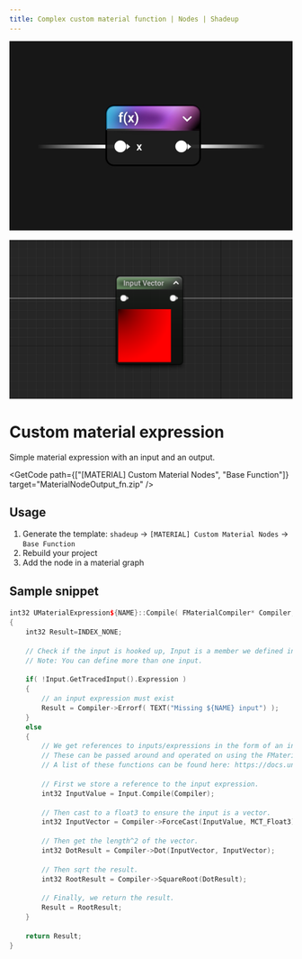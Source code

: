 ```yaml
---
title: Complex custom material function | Nodes | Shadeup
---
```


<script>
	import GetCode from "@/get-code.svelte";
</script>

![Material graph node](img/nodes/nodes-fn.jpg)

![Unreal material expression](img/nodes/nodes-fn-shot.png)

# Custom material expression

Simple material expression with an input and an output.

<GetCode path={["[MATERIAL] Custom Material Nodes", "Base Function"]} target="MaterialNodeOutput_fn.zip" />

## Usage

1. Generate the template: `shadeup` -> `[MATERIAL] Custom Material Nodes` -> `Base Function`
2. Rebuild your project
3. Add the node in a material graph

## Sample snippet

```cpp
int32 UMaterialExpression${NAME}::Compile( FMaterialCompiler* Compiler, int32 OutputIndex)
{
	int32 Result=INDEX_NONE;

	// Check if the input is hooked up, Input is a member we defined in the header for this material expresion.
	// Note: You can define more than one input.

	if( !Input.GetTracedInput().Expression )
	{
		// an input expression must exist
		Result = Compiler->Errorf( TEXT("Missing ${NAME} input") );
	}
	else
	{
		// We get references to inputs/expressions in the form of an int32.
		// These can be passed around and operated on using the FMaterialCompiler::* functions.
		// A list of these functions can be found here: https://docs.unrealengine.com/5.0/en-US/API/Runtime/Engine/FMaterialCompiler/

		// First we store a reference to the input expression.
		int32 InputValue = Input.Compile(Compiler);

		// Then cast to a float3 to ensure the input is a vector.
		int32 InputVector = Compiler->ForceCast(InputValue, MCT_Float3);

		// Then get the length^2 of the vector.
		int32 DotResult = Compiler->Dot(InputVector, InputVector);

		// Then sqrt the result.
		int32 RootResult = Compiler->SquareRoot(DotResult);

		// Finally, we return the result.
		Result = RootResult;
	}

	return Result;
}
```
